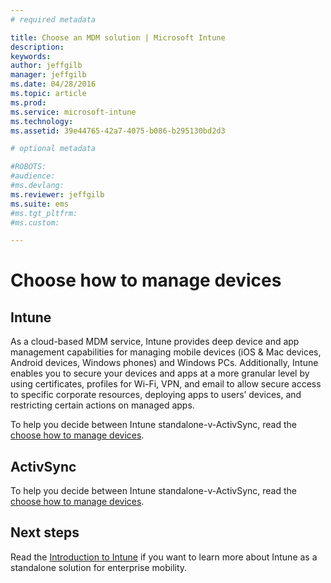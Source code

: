 ```yaml
---
# required metadata

title: Choose an MDM solution | Microsoft Intune
description:
keywords:
author: jeffgilb
manager: jeffgilb
ms.date: 04/28/2016
ms.topic: article
ms.prod:
ms.service: microsoft-intune
ms.technology:
ms.assetid: 39e44765-42a7-4075-b086-b295130bd2d3

# optional metadata

#ROBOTS:
#audience:
#ms.devlang:
ms.reviewer: jeffgilb
ms.suite: ems
#ms.tgt_pltfrm:
#ms.custom:

---
```


# Choose how to manage devices

## Intune
As a cloud-based MDM service, Intune provides deep device and app management capabilities for managing mobile devices (iOS & Mac devices, Android devices, Windows phones) and Windows PCs. Additionally, Intune enables you to secure your devices and apps at a more granular level by using certificates, profiles for Wi-Fi, VPN, and email to allow secure access to specific corporate resources, deploying apps to users’ devices, and restricting certain actions on managed apps.  

To help you decide between Intune standalone-v-ActivSync, read the [choose how to manage devices](choose-manage-devices.md).


## ActivSync
To help you decide between Intune standalone-v-ActivSync, read the [choose how to manage devices](choose-manage-devices.md).


## Next steps
Read the [Introduction to Intune](introduction-to-microsoft-intune.md) if you want to learn more about Intune as a standalone solution for enterprise mobility.
